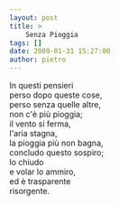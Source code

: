 ```yaml
---
layout: post
title: >
    Senza Pioggia
tags: []
date: 2009-01-31 15:27:00
author: pietro
---
```

In questi pensieri<br/>perso dopo queste cose,<br/>perso senza quelle altre,<br/>non c'è più pioggia;<br/>il vento si ferma,<br/>l'aria stagna,<br/>la pioggia più non bagna,<br/>concludo questo sospiro;<br/>lo chiudo<br/>e volar lo ammiro,<br/>ed è trasparente<br/>risorgente.
